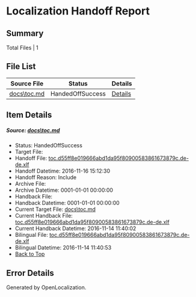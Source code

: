 # <a name='report-top'></a> Localization Handoff Report

## Summary
 Total Files | 1

## File List
 Source File | Status | Details 
 ----------- | ------ | ------- 
 [docs\toc.md](https://github.com/dotnet/docs/blob/5291dbb4c8675eb33d9a119adce5e26210e4ac3c/docs/toc.md) | HandedOffSuccess | [Details](#357ff6738b41bd90f0c5a27c7e1b751a4ae144473349)

## Item Details
##### <a name='357ff6738b41bd90f0c5a27c7e1b751a4ae144473349'></a> Source: [docs\toc.md](https://github.com/dotnet/docs/blob/5291dbb4c8675eb33d9a119adce5e26210e4ac3c/docs/toc.md)
* Status: HandedOffSuccess
* Target File: 
* Handoff File: [toc.d55ff8e019666abd1da95f80900583861673879c.de-de.xlf](https://github.com/dotnet/docs.handoff/blob/fe113079553517c2c86e2366b9ca5fa1f82fa395/ol-handoff/dotnet/docs.de-de/master/ht-p1/toc.d55ff8e019666abd1da95f80900583861673879c.de-de.xlf)
* Handoff Datetime: 2016-11-16 15:12:30
* Handoff Reason: Include
* Archive File: 
* Archive Datetime: 0001-01-01 00:00:00
* Handback File: 
* Handback Datetime: 0001-01-01 00:00:00
* Current Target File: [docs\toc.md](https://github.com/dotnet/docs.de-de/blob/cc0c0148be77f976d9363c742dfe3f505e766675/docs/toc.md)
* Current Handback File: [toc.d55ff8e019666abd1da95f80900583861673879c.de-de.xlf](https://github.com/dotnet/docs.handback/blob/9a44b7502c02c11cb81ad140eb467aedca93cb57/ol-handback/dotnet/docs.de-de/master/ht-p1/toc.d55ff8e019666abd1da95f80900583861673879c.de-de.xlf)
* Current Handback Datetime: 2016-11-14 11:40:02
* Bilingual File: [toc.d55ff8e019666abd1da95f80900583861673879c.de-de.xlf](https://github.com/dotnet/docs.handback/blob/9a44b7502c02c11cb81ad140eb467aedca93cb57/ol-handback/dotnet/docs.de-de/master/ht-p1/toc.d55ff8e019666abd1da95f80900583861673879c.de-de.xlf)
* Bilingual Datetime: 2016-11-14 11:40:53
* [Back to Top](#report-top)


## Error Details

Generated by OpenLocalization.
